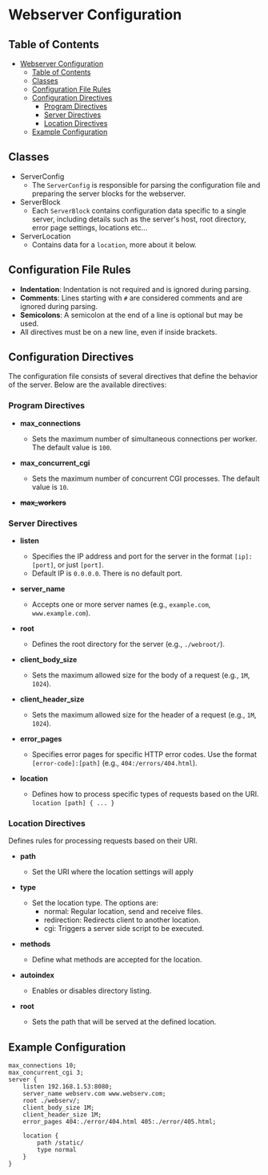 # Webserver Configuration

## Table of Contents
- [Webserver Configuration](#webserver-configuration)
	- [Table of Contents](#table-of-contents)
	- [Classes](#classes)
	- [Configuration File Rules](#configuration-file-rules)
	- [Configuration Directives](#configuration-directives)
		- [Program Directives](#program-directives)
		- [Server Directives](#server-directives)
		- [Location Directives](#location-directives)
	- [Example Configuration](#example-configuration)

## Classes
  - ServerConfig
    - The `ServerConfig` is responsible for parsing the configuration file and preparing the server blocks for the webserver.
  - ServerBlock
    - Each `ServerBlock` contains configuration data specific to a single server, including details such as the server's host, root directory, error page settings, locations etc...
  - ServerLocation 
    - Contains data for a `location`, more about it below.

## Configuration File Rules

- **Indentation**: Indentation is not required and is ignored during parsing.
- **Comments**: Lines starting with `#` are considered comments and are ignored during parsing.
- **Semicolons**: A semicolon at the end of a line is optional but may be used.
- All directives must be on a new line, even if inside brackets.
  
## Configuration Directives

The configuration file consists of several directives that define the behavior of the server. Below are the available directives:

### Program Directives

- **max_connections**  
  - Sets the maximum number of simultaneous connections per worker. The default value is `100`.

- **max_concurrent_cgi**  
  - Sets the maximum number of concurrent CGI processes. The default value is `10`.

- ~~**max_workers**~~

### Server Directives

- **listen**  
  - Specifies the IP address and port for the server in the format `[ip]:[port]`, or just `[port]`.
  - Default IP is `0.0.0.0`. There is no default port.
  
- **server_name**  
  - Accepts one or more server names (e.g., `example.com`, `www.example.com`).
  
- **root**  
  - Defines the root directory for the server (e.g., `./webroot/`).
  
- **client_body_size**  
  - Sets the maximum allowed size for the body of a request (e.g., `1M`, `1024`).

- **client_header_size**  
  - Sets the maximum allowed size for the header of a request (e.g., `1M`, `1024`).

- **error_pages**  
  - Specifies error pages for specific HTTP error codes. Use the format `[error-code]:[path]` (e.g., `404:/errors/404.html`).

- **location**
  - Defines how to process specific types of requests based on the URI. `location [path] { ... }`

### Location Directives

Defines rules for processing requests based on their URI.

- **path**
  - Set the URI where the location settings will apply

- **type**
  - Set the location type. The options are:
    - normal:		Regular location, send and receive files.
    - redirection:	Redirects client to another location.
    - cgi:			Triggers a server side script to be executed.

- **methods**
  - Define what methods are accepted for the location.

- **autoindex**
  - Enables or disables directory listing.
  
- **root**
  - Sets the path that will be served at the defined location.

## Example Configuration

```plaintext
max_connections 10;
max_concurrent_cgi 3;
server {
    listen 192.168.1.53:8080;
    server_name webserv.com www.webserv.com;
    root ./webserv/;
    client_body_size 1M;
    client_header_size 1M;
    error_pages 404:./error/404.html 405:./error/405.html;
    
    location {
		path /static/
        type normal
    }
}
```

